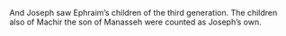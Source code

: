 And Joseph saw Ephraim’s children of the third generation. The children also of Machir the son of Manasseh were counted as Joseph’s own.
